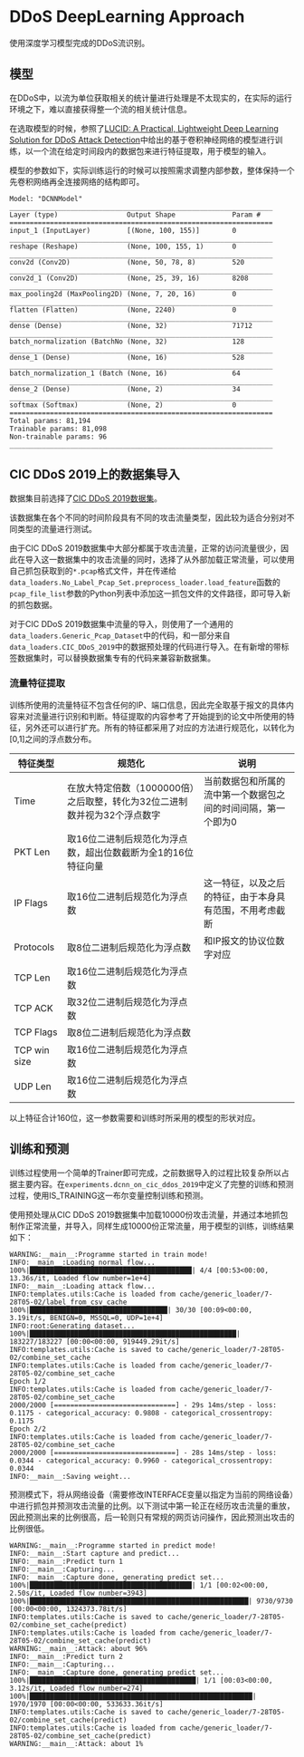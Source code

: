 # DDoS DeepLearning Approach

使用深度学习模型完成的DDoS流识别。

## 模型

在DDoS中，以流为单位获取相关的统计量进行处理是不太现实的，在实际的运行环境之下，难以直接获得整一个流的相关统计信息。

在选取模型的时候，参照了[LUCID: A Practical, Lightweight Deep Learning Solution for DDoS Attack Detection](https://arxiv.org/abs/2002.04902)中给出的基于卷积神经网络的模型进行训练，以一个流在给定时间段内的数据包来进行特征提取，用于模型的输入。

模型的参数如下，实际训练运行的时候可以按照需求调整内部参数，整体保持一个先卷积网络再全连接网络的结构即可。

```
Model: "DCNNModel"
_________________________________________________________________
Layer (type)                 Output Shape              Param #   
=================================================================
input_1 (InputLayer)         [(None, 100, 155)]        0         
_________________________________________________________________
reshape (Reshape)            (None, 100, 155, 1)       0         
_________________________________________________________________
conv2d (Conv2D)              (None, 50, 78, 8)         520       
_________________________________________________________________
conv2d_1 (Conv2D)            (None, 25, 39, 16)        8208      
_________________________________________________________________
max_pooling2d (MaxPooling2D) (None, 7, 20, 16)         0         
_________________________________________________________________
flatten (Flatten)            (None, 2240)              0         
_________________________________________________________________
dense (Dense)                (None, 32)                71712     
_________________________________________________________________
batch_normalization (BatchNo (None, 32)                128       
_________________________________________________________________
dense_1 (Dense)              (None, 16)                528       
_________________________________________________________________
batch_normalization_1 (Batch (None, 16)                64        
_________________________________________________________________
dense_2 (Dense)              (None, 2)                 34        
_________________________________________________________________
softmax (Softmax)            (None, 2)                 0         
=================================================================
Total params: 81,194
Trainable params: 81,098
Non-trainable params: 96
_________________________________________________________________
```

## CIC DDoS 2019上的数据集导入

数据集目前选择了[CIC DDoS 2019数据集](https://www.unb.ca/cic/datasets/ddos-2019.html)。

该数据集在各个不同的时间阶段具有不同的攻击流量类型，因此较为适合分别对不同类型的流量进行测试。

由于CIC DDoS 2019数据集中大部分都属于攻击流量，正常的访问流量很少，因此在导入这一数据集中的攻击流量的同时，选择了从外部加载正常流量，可以使用自己抓包获取到的`*.pcap`格式文件，并在传递给`data_loaders.No_Label_Pcap_Set.preprocess_loader.load_feature`函数的`pcap_file_list`参数的Python列表中添加这一抓包文件的文件路径，即可导入新的抓包数据。

对于CIC DDoS 2019数据集中流量的导入，则使用了一个通用的`data_loaders.Generic_Pcap_Dataset`中的代码，和一部分来自`data_loaders.CIC_DDoS_2019`中的数据预处理的代码进行导入。在有新增的带标签数据集时，可以替换数据集专有的代码来兼容新数据集。

### 流量特征提取

训练所使用的流量特征不包含任何的IP、端口信息，因此完全取基于报文的具体内容来对流量进行识别和判断。特征提取的内容参考了开始提到的论文中所使用的特征，另外还可以进行扩充。所有的特征都采用了对应的方法进行规范化，以转化为[0,1]之间的浮点数分布。

| 特征类型     | 规范化                                                       | 说明                                                         |
| ------------ | ------------------------------------------------------------ | ------------------------------------------------------------ |
| Time         | 在放大特定倍数（1000000倍）之后取整，转化为32位二进制数并视为32个浮点数字 | 当前数据包和所属的流中第一个数据包之间的时间间隔，第一个即为0 |
| PKT Len      | 取16位二进制后规范化为浮点数，超出位数截断为全1的16位特征向量 |                                                              |
| IP Flags     | 取16位二进制后规范化为浮点数                                 | 这一特征，以及之后的特征，由于本身具有范围，不用考虑截断     |
| Protocols    | 取8位二进制后规范化为浮点数                                  | 和IP报文的协议位数字对应                                     |
| TCP Len      | 取16位二进制后规范化为浮点数                                 |                                                              |
| TCP ACK      | 取32位二进制后规范化为浮点数                                 |                                                              |
| TCP Flags    | 取8位二进制后规范化为浮点数                                  |                                                              |
| TCP win size | 取16位二进制后规范化为浮点数                                 |                                                              |
| UDP Len      | 取16位二进制后规范化为浮点数                                 |                                                              |

以上特征合计160位，这一参数需要和训练时所采用的模型的形状对应。

## 训练和预测

训练过程使用一个简单的Trainer即可完成，之前数据导入的过程比较复杂所以占据主要内容。在`experiments.dcnn_on_cic_ddos_2019`中定义了完整的训练和预测过程，使用IS_TRAINING这一布尔变量控制训练和预测。

使用预处理从CIC DDoS 2019数据集中加载10000份攻击流量，并通过本地抓包制作正常流量，并导入，同样生成10000份正常流量，用于模型的训练，训练结果如下：

```
WARNING:__main__:Programme started in train mode!
INFO:__main__:Loading normal flow...
100%|████████████████████████████████████████| 4/4 [00:53<00:00, 13.36s/it, Loaded flow number=1e+4]
INFO:__main__:Loading attack flow...
INFO:templates.utils:Cache is loaded from cache/generic_loader/7-28T05-02/label_from_csv_cache
100%|██████████████████████████████████| 30/30 [00:09<00:00,  3.19it/s, BENIGN=0, MSSQL=0, UDP=1e+4]
INFO:root:Generating dataset...
100%|███████████████████████████████████████████████████| 183227/183227 [00:00<00:00, 919449.29it/s]
INFO:templates.utils:Cache is saved to cache/generic_loader/7-28T05-02/combine_set_cache
INFO:templates.utils:Cache is loaded from cache/generic_loader/7-28T05-02/combine_set_cache
Epoch 1/2
INFO:templates.utils:Cache is loaded from cache/generic_loader/7-28T05-02/combine_set_cache
2000/2000 [==============================] - 29s 14ms/step - loss: 0.1175 - categorical_accuracy: 0.9808 - categorical_crossentropy: 0.1175
Epoch 2/2
INFO:templates.utils:Cache is loaded from cache/generic_loader/7-28T05-02/combine_set_cache
2000/2000 [==============================] - 28s 14ms/step - loss: 0.0344 - categorical_accuracy: 0.9960 - categorical_crossentropy: 0.0344
INFO:__main__:Saving weight...
```

预测模式下，将从网络设备（需要修改INTERFACE变量以指定为当前的网络设备）中进行抓包并预测攻击流量的比例。以下测试中第一轮正在经历攻击流量的重放，因此预测出来的比例很高，后一轮则只有常规的网页访问操作，因此预测出攻击的比例很低。

```
WARNING:__main__:Programme started in predict mode!
INFO:__main__:Start capture and predict...
INFO:__main__:Predict turn 1
INFO:__main__:Capturing...
INFO:__main__:Capture done, generating predict set...
100%|████████████████████████████████████████| 1/1 [00:02<00:00,  2.50s/it, Loaded flow number=3943]
100%|██████████████████████████████████████████████████████| 9730/9730 [00:00<00:00, 1324373.78it/s]
INFO:templates.utils:Cache is saved to cache/generic_loader/7-28T05-02/combine_set_cache(predict)
INFO:templates.utils:Cache is loaded from cache/generic_loader/7-28T05-02/combine_set_cache(predict)
WARNING:__main__:Attack: about 96%
INFO:__main__:Predict turn 2
INFO:__main__:Capturing...
INFO:__main__:Capture done, generating predict set...
100%|█████████████████████████████████████████| 1/1 [00:03<00:00,  3.12s/it, Loaded flow number=274]
100%|███████████████████████████████████████████████████████| 1970/1970 [00:00<00:00, 533633.36it/s]
INFO:templates.utils:Cache is saved to cache/generic_loader/7-28T05-02/combine_set_cache(predict)
INFO:templates.utils:Cache is loaded from cache/generic_loader/7-28T05-02/combine_set_cache(predict)
WARNING:__main__:Attack: about 1%
```

